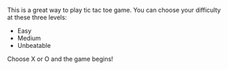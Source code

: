 This is a great way to play tic tac toe game. You can choose your difficulty at these three levels:

* Easy
* Medium
* Unbeatable

Choose X or O and the game begins!